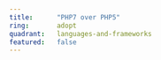```yaml
---
title:      "PHP7 over PHP5"
ring:       adopt
quadrant:   languages-and-frameworks
featured:   false
---
```

